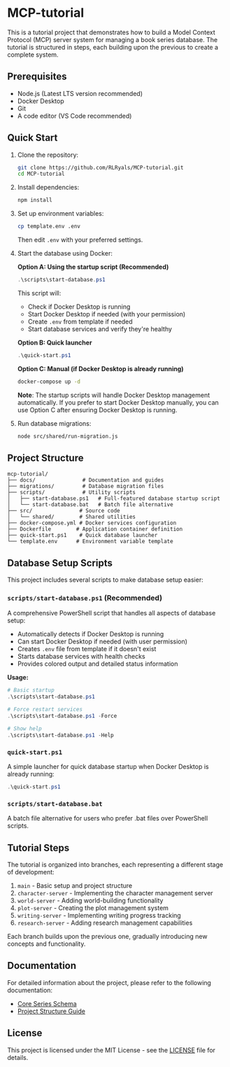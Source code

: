 # MCP-tutorial
This is a tutorial project that demonstrates how to build a Model Context Protocol (MCP) server system for managing a book series database. The tutorial is structured in steps, each building upon the previous to create a complete system.

## Prerequisites
- Node.js (Latest LTS version recommended)
- Docker Desktop
- Git
- A code editor (VS Code recommended)

## Quick Start

1. Clone the repository:
   ```bash
   git clone https://github.com/RLRyals/MCP-tutorial.git
   cd MCP-tutorial
   ```

2. Install dependencies:
   ```bash
   npm install
   ```

3. Set up environment variables:
   ```bash
   cp template.env .env
   ```
   Then edit `.env` with your preferred settings.

4. Start the database using Docker:

   **Option A: Using the startup script (Recommended)**
   ```powershell
   .\scripts\start-database.ps1
   ```
   This script will:
   - Check if Docker Desktop is running
   - Start Docker Desktop if needed (with your permission)
   - Create `.env` from template if needed
   - Start database services and verify they're healthy
   
   **Option B: Quick launcher**
   ```powershell
   .\quick-start.ps1
   ```
   
   **Option C: Manual (if Docker Desktop is already running)**
   ```bash
   docker-compose up -d
   ```

   **Note**: The startup scripts will handle Docker Desktop management automatically. If you prefer to start Docker Desktop manually, you can use Option C after ensuring Docker Desktop is running.

5. Run database migrations:
   ```bash
   node src/shared/run-migration.js
   ```

## Project Structure
```
mcp-tutorial/
├── docs/               # Documentation and guides
├── migrations/         # Database migration files
├── scripts/            # Utility scripts
│   ├── start-database.ps1   # Full-featured database startup script
│   └── start-database.bat   # Batch file alternative
├── src/               # Source code
│   └── shared/        # Shared utilities
├── docker-compose.yml # Docker services configuration
├── Dockerfile        # Application container definition
├── quick-start.ps1    # Quick database launcher
└── template.env      # Environment variable template
```

## Database Setup Scripts

This project includes several scripts to make database setup easier:

### `scripts/start-database.ps1` (Recommended)
A comprehensive PowerShell script that handles all aspects of database setup:
- Automatically detects if Docker Desktop is running
- Can start Docker Desktop if needed (with user permission)  
- Creates `.env` file from template if it doesn't exist
- Starts database services with health checks
- Provides colored output and detailed status information

**Usage:**
```powershell
# Basic startup
.\scripts\start-database.ps1

# Force restart services
.\scripts\start-database.ps1 -Force

# Show help
.\scripts\start-database.ps1 -Help
```

### `quick-start.ps1` 
A simple launcher for quick database startup when Docker Desktop is already running:
```powershell
.\quick-start.ps1
```

### `scripts/start-database.bat`
A batch file alternative for users who prefer .bat files over PowerShell scripts.

## Tutorial Steps

The tutorial is organized into branches, each representing a different stage of development:

1. `main` - Basic setup and project structure
2. `character-server` - Implementing the character management server
3. `world-server` - Adding world-building functionality
4. `plot-server` - Creating the plot management system
5. `writing-server` - Implementing writing progress tracking
6. `research-server` - Adding research management capabilities

Each branch builds upon the previous one, gradually introducing new concepts and functionality.

## Documentation

For detailed information about the project, please refer to the following documentation:

- [Core Series Schema](docs/core-series-schema.md)
- [Project Structure Guide](docs/mcp-tutorial-structure.md)

## License

This project is licensed under the MIT License - see the [LICENSE](LICENSE) file for details.
